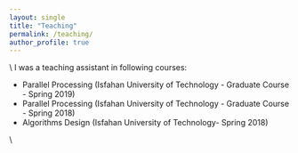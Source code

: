 ```yaml
---
layout: single
title: "Teaching"
permalink: /teaching/
author_profile: true
---
```


\\
I was a teaching assistant in following courses:
- Parallel Processing (Isfahan University of Technology - Graduate Course - Spring 2019)
- Parallel Processing (Isfahan University of Technology - Graduate Course - Spring 2018)
- Algorithms Design (Isfahan University of Technology- Spring 2018)

\\
